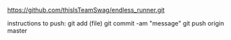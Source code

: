 https://github.com/thisIsTeamSwag/endless_runner.git

instructions to push:
git add (file)
git commit -am "message"
git push origin master
